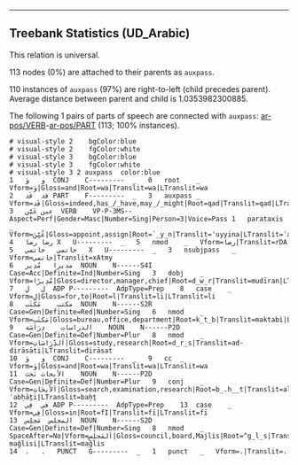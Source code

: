 

--------------------------------------------------------------------------------

## Treebank Statistics (UD_Arabic)

This relation is universal.

113 nodes (0%) are attached to their parents as `auxpass`.

110 instances of `auxpass` (97%) are right-to-left (child precedes parent).
Average distance between parent and child is 1.0353982300885.

The following 1 pairs of parts of speech are connected with `auxpass`: [ar-pos/VERB]()-[ar-pos/PART]() (113; 100% instances).


~~~ conllu
# visual-style 2	bgColor:blue
# visual-style 2	fgColor:white
# visual-style 3	bgColor:blue
# visual-style 3	fgColor:white
# visual-style 3 2 auxpass	color:blue
1	و	وَ	CONJ	C---------	_	0	root	_	Vform=وَ|Gloss=and|Root=wa|Translit=wa|LTranslit=wa
2	قد	قَد	PART	F---------	_	3	auxpass	_	Vform=قَد|Gloss=indeed,has_/_have,may_/_might|Root=qad|Translit=qad|LTranslit=qad
3	عين	عَيَّن	VERB	VP-P-3MS--	Aspect=Perf|Gender=Masc|Number=Sing|Person=3|Voice=Pass	1	parataxis	_	Vform=عُيِّنَ|Gloss=appoint,assign|Root=`_y_n|Translit=ʿuyyina|LTranslit=ʿayyan
4	رضا	رضا	X	U---------	_	5	nmod	_	Vform=رضا|Translit=rDA
5	خاتمي	خاتمي	X	U---------	_	3	nsubjpass	_	Vform=خاتمي|Translit=xAtmy
6	مديرا	مُدِير	NOUN	N------S4I	Case=Acc|Definite=Ind|Number=Sing	3	dobj	_	Vform=مُدِيرًا|Gloss=director,manager,chief|Root=d_w_r|Translit=mudīran|LTranslit=mudīr
7	ل	لِ	ADP	P---------	AdpType=Prep	8	case	_	Vform=لِ|Gloss=for,to|Root=l|Translit=li|LTranslit=li
8	مكتب	مَكتَب	NOUN	N------S2R	Case=Gen|Definite=Red|Number=Sing	6	nmod	_	Vform=مَكتَبِ|Gloss=bureau,office,department|Root=k_t_b|Translit=maktabi|LTranslit=maktab
9	الدراسات	دِرَاسَة	NOUN	N------P2D	Case=Gen|Definite=Def|Number=Plur	8	nmod	_	Vform=اَلدِّرَاسَاتِ|Gloss=study,research|Root=d_r_s|Translit=ad-dirāsāti|LTranslit=dirāsat
10	و	وَ	CONJ	C---------	_	9	cc	_	Vform=وَ|Gloss=and|Root=wa|Translit=wa|LTranslit=wa
11	الأبحاث	بَحث	NOUN	N------P2D	Case=Gen|Definite=Def|Number=Plur	9	conj	_	Vform=اَلأَبحَاثِ|Gloss=search,examination,research|Root=b_.h__t|Translit=al-ʾabḥāṯi|LTranslit=baḥṯ
12	في	فِي	ADP	P---------	AdpType=Prep	13	case	_	Vform=فِي|Gloss=in|Root=fI|Translit=fī|LTranslit=fī
13	المجلس	مَجلِس	NOUN	N------S2D	Case=Gen|Definite=Def|Number=Sing	8	nmod	_	SpaceAfter=No|Vform=اَلمَجلِسِ|Gloss=council,board,Majlis|Root=^g_l_s|Translit=al-maǧlisi|LTranslit=maǧlis
14	.	.	PUNCT	G---------	_	1	punct	_	Vform=.|Translit=.

~~~


